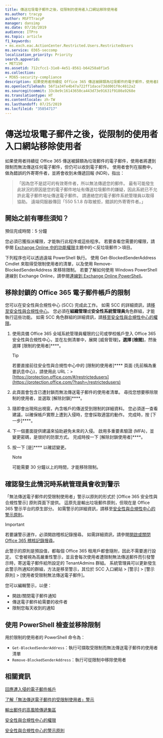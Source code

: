 ```yaml
---
title: 傳送垃圾電子郵件之後，從限制的使用者入口網站移除使用者
ms.author: tracyp
author: MSFTTracyP
manager: dansimp
ms.date: 07/10/2019
audience: ITPro
ms.topic: article
f1_keywords:
- ms.exch.eac.ActionCenter.Restricted.Users.RestrictedUsers
ms.service: O365-seccomp
localization_priority: Priority
search.appverid:
- MET150
ms.assetid: 712cfcc1-31e8-4e51-8561-b64258a8f1e5
ms.collection:
- M365-security-compliance
description: 如果使用者持續從 Office 365 傳送被歸類為垃圾郵件的電子郵件，使用者將遭到限制而無法再傳送任何郵件。
ms.openlocfilehash: 56f1a34fe4b47a722ff1dace73dd001f0c4812a2
ms.sourcegitcommit: 33c8e9c16143650ca443d73e91631f9180a9268e
ms.translationtype: HT
ms.contentlocale: zh-TW
ms.lasthandoff: 07/25/2019
ms.locfileid: "35854717"
---
```

# <a name="removing-a-user-from-the-restricted-users-portal-after-sending-spam-email"></a>傳送垃圾電子郵件之後，從限制的使用者入口網站移除使用者

如果使用者持續從 Office 365 傳送被歸類為垃圾郵件的電子郵件，使用者將遭到限制而無法傳送任何電子郵件，但仍可以收到電子郵件。 使用者會列在服務中，做為錯誤的外寄寄件者，並將會收到未傳遞回報 (NDR)，指出：

> 「因為您不是認可的有效寄件者，所以無法傳遞您的郵件。 最有可能發生此狀況的原因是您的電子郵件地址有傳送垃圾郵件的嫌疑，因此系統已不允許此電子郵件地址傳送電子郵件。  請連絡您的電子郵件系統管理員以取得協助。 遠端伺服器傳回「550 5.1.8 存取被拒，錯誤的外寄寄件者。」

## <a name="what-do-you-need-to-know-before-you-begin"></a>開始之前有哪些須知？
<a name="sectionSection0"> </a>

預估完成時間：5 分鐘
  
您必須已獲指派權限，才能執行此程序或這些程序。 若要查看您需要的權限，請參閱 [Exchange Online 中的功能權限](http://technet.microsoft.com/library/15073ce1-0917-403b-8839-02a2ebc96e16.aspx)主題中的＜反垃圾郵件＞項目。

下列程序也可以透過遠端 PowerShell 執行。 使用 Get-BlockedSenderAddress Cmdlet 來取得受限制使用者的清單，以及使用 Remove-BlockedSenderAddress 來移除限制。 若要了解如何使用 Windows PowerShell 連線到 Exchange Online，請參閱[連線到 Exchange Online PowerShell](https://go.microsoft.com/fwlink/p/?linkid=396554)。

## <a name="remove-restrictions-for-a-blocked-office-365-email-account"></a>移除封鎖的 Office 365 電子郵件帳戶的限制

您可以在安全性與合規性中心 (SCC) 完成此工作。 如需 SCC 的詳細資訊，請[移至安全性與合規性中心](go-to-the-securitycompliance-center.md)。 您必須在**組織管理**或**安全性系統管理員**角色群組，才能執行這些功能。 如需 SCC 角色群組的詳細資訊，請[移至安全性與合規性中心的權限](permissions-in-the-security-and-compliance-center.md)。

1. 使用具備 Office 365 全域系統管理員權限的公司或學校帳戶登入 Office 365 安全性與合規性中心，並在左側清單中，展開 [威脅管理]****，選擇 [檢閱]****，然後選擇 [限制的使用者]****。
    
    > [!TIP]
    > 若要直接前往安全性與合規性中心中的 [限制的使用者]**** 頁面 (先前稱為重要訊息中心)，請使用此 URL：> [https://protection.office.com/#/restrictedusers](https://protection.office.com/?hash=/restrictedusers)

2. 此頁面會包含已遭封鎖而無法傳送電子郵件的使用者清單。  尋找您想要移除限制的使用者，並選取 [解除封鎖]****。

3. 隨即會出現飛出視窗，內含帳戶的傳送受到限制的詳細資料。 您必須逐一查看建議，以確保帳戶實際上遭到入侵時，您會採取適當的動作。 完成時，按 [下一步]****。

4. 下一個畫面提供建議來協助避免未來的入侵。 啟用多重要素驗證 (MFA)，並變更密碼，是很好的防禦方式。 完成時按一下 [解除封鎖使用者]****。

5. 按一下 [是]**** 以確認變更。

    > [!NOTE]
    > 可能需要 30 分鐘以上的時間，才能移除限制。 

## <a name="making-sure-admins-are-alerted-when-this-happens"></a>確認發生此情況時系統管理員會收到警示

「無法傳送電子郵件的受限制使用者」警示以原則的形式於 [Office 365 安全性與合規性警示] 原則頁面下提供。 這原先是輸出垃圾郵件原則，但現在是 Office 365 警示平台的原生部分。 如需警示的詳細資訊，請移至[安全性與合規性中心的警示原則](alert-policies.md)。

> [!IMPORTANT]
> 若要讓警示運作，必須開啟稽核記錄搜尋。 如需詳細資訊，請參閱[開啟或關閉 Office 365 稽核記錄搜尋](turn-audit-log-search-on-or-off.md)。

此警示的原則是預設值，都每個 Office 365 租用戶都會隨附，因此不需要進行設定。 它會被視為高嚴重性警示，並且會每次使用者遭限制無法傳送郵件而引發警示時，寄送電子郵件給所設定的 TenantAdmins 群組。 系統管理員可以更新發生此警示所通知的群組，方法是移至警示，其位於 SCC 入口網站 > [警示] > [警示原則] > [使用者受限制無法傳送電子郵件]。

您可以編輯警示，以便：
- 開啟/關閉電子郵件通知
- 傳送電子郵件給需要的收件者
- 限制您每天收到的通知

## <a name="checking-for-and-removing-restrictions-using-powershell"></a>使用 PowerShell 檢查並移除限制
用於限制的使用者的 PowerShell 命令為：
- `Get-BlockedSenderAddress`：執行可擷取受限制而無法傳送電子郵件的使用者清單
- `Remove-BlockedSenderAddress`：執行可從限制中移除使用者

## <a name="for-more-information"></a>相關資訊

[回應遭入侵的電子郵件帳戶](responding-to-a-compromised-email-account.md)

[了解「無法傳送電子郵件的受限制使用者」警示](https://docs.microsoft.com/zh-TW/office365/securitycompliance/alert-policies)

[輸出郵件的高風險傳遞集區](high-risk-delivery-pool-for-outbound-messages.md)

[安全性與合規性中心的權限](permissions-in-the-security-and-compliance-center.md)

[安全性與合規性中心的警示原則](https://docs.microsoft.com/zh-TW/office365/securitycompliance/alert-policies)
